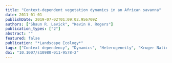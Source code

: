 ```yaml
---
title: "Context-dependent vegetation dynamics in an African savanna"
date: 2011-01-01
publishDate: 2019-07-02T01:09:02.956709Z
authors: ["Shaun R. Levick", "Kevin H. Rogers"]
publication_types: ["2"]
abstract: ""
featured: false
publication: "*Landscape Ecology*"
tags: ["Context-dependency", "Dynamics", "Heterogeneity", "Kruger National Park", "LiDAR", "Non-stationarity", "Pattern-process", "Savanna", "Scale", "South Africa", "Spatial"]
doi: "10.1007/s10980-011-9578-2"
---
```


